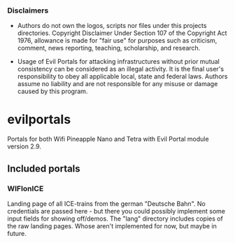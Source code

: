 ### Disclaimers
* Authors do not own the logos, scripts nor files under this projects directories. Copyright Disclaimer Under Section 107 of the Copyright Act 1976, allowance is made for "fair use" for purposes such as criticism, comment, news reporting, teaching, scholarship, and research.

* Usage of Evil Portals for attacking infrastructures without prior mutual consistency can be considered as an illegal activity. It is the final user's responsibility to obey all applicable local, state and federal laws. Authors assume no liability and are not responsible for any misuse or damage caused by this program.

# evilportals
Portals for both Wifi Pineapple Nano and Tetra with Evil Portal module version 2.9.

## Included portals
### WIFIonICE
Landing page of all ICE-trains from the german "Deutsche Bahn". No credentials are passed here - but there you could possibly implement some input fields for showing off/demos. The "lang" directory includes copies of the raw landing pages. Whose aren't implemented for now, but maybe in future.
